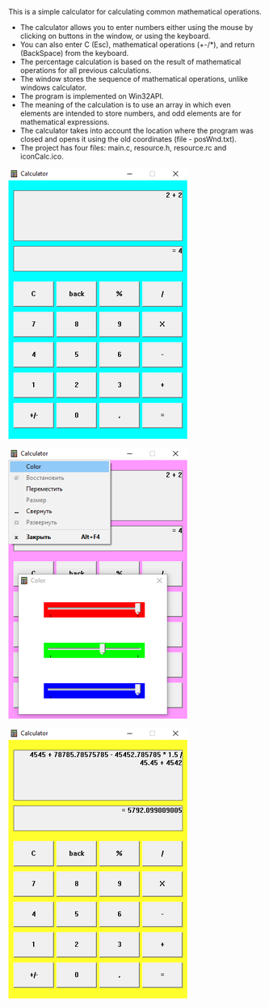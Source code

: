 This is a simple calculator for calculating common mathematical operations.
- The calculator allows you to enter numbers either using the mouse by clicking on buttons in the window, or using the keyboard.
- You can also enter C (Esc), mathematical operations (+-/*), and return (BackSpace) from the keyboard.
- The percentage calculation is based on the result of mathematical operations for all previous calculations.
- The window stores the sequence of mathematical operations, unlike windows calculator.
- The program is implemented on Win32API.
- The meaning of the calculation is to use an array in which even elements are intended to store numbers, and odd elements are for mathematical expressions.
- The calculator takes into account the location where the program was closed and opens it using the old coordinates (file - posWnd.txt).
- The project has four files: main.c, resource.h, resource.rc and iconCalc.ico.

![Image alt](https://github.com/Alex-0024/Calculator-WIN32API-version-2/blob/main/CalcShow_0.png)

![Image alt](https://github.com/Alex-0024/Calculator-WIN32API-version-2/blob/main/CalcShow_1.png)

![Image alt](https://github.com/Alex-0024/Calculator-WIN32API-version-2/blob/main/CalcShow_2.png)
